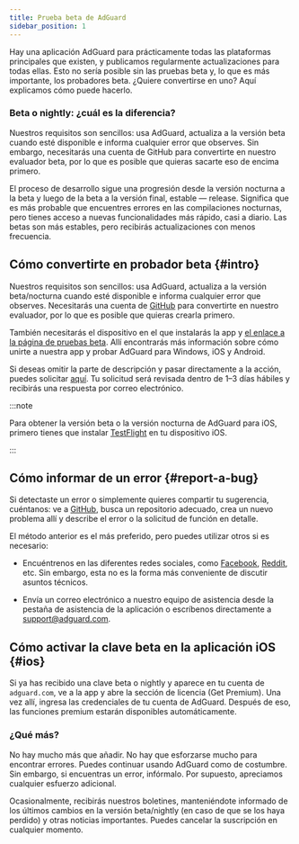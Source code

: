 ```yaml
---
title: Prueba beta de AdGuard
sidebar_position: 1
---
```


Hay una aplicación AdGuard para prácticamente todas las plataformas principales que existen, y publicamos regularmente actualizaciones para todas ellas. Esto no sería posible sin las pruebas beta y, lo que es más importante, los probadores beta. ¿Quiere convertirse en uno? Aquí explicamos cómo puede hacerlo.

### Beta o nightly: ¿cuál es la diferencia?

Nuestros requisitos son sencillos: usa AdGuard, actualiza a la versión beta cuando esté disponible e informa cualquier error que observes. Sin embargo, necesitarás una cuenta de GitHub [](https://github.com/) para convertirte en nuestro evaluador beta, por lo que es posible que quieras sacarte eso de encima primero.

El proceso de desarrollo sigue una progresión desde la versión nocturna a la beta y luego de la beta a la versión final, estable — release. Significa que es más probable que encuentres errores en las compilaciones nocturnas, pero tienes acceso a nuevas funcionalidades más rápido, casi a diario. Las betas son más estables, pero recibirás actualizaciones con menos frecuencia.

## Cómo convertirte en probador beta {#intro}

Nuestros requisitos son sencillos: usa AdGuard, actualiza a la versión beta/nocturna cuando esté disponible e informa cualquier error que observes. Necesitarás una cuenta de [ GitHub](https://github.com/) para convertirte en nuestro evaluador, por lo que es posible que quieras crearla primero.

También necesitarás el dispositivo en el que instalarás la app y [el enlace a la página de pruebas beta](https://adguard.com/beta.html). Allí encontrarás más información sobre cómo unirte a nuestra app y probar AdGuard para Windows, iOS y Android.

Si deseas omitir la parte de descripción y pasar directamente a la acción, puedes solicitar [aquí](https://surveys.adguard.com/beta_testing_program/form.html). Tu solicitud será revisada dentro de 1–3 días hábiles y recibirás una respuesta por correo electrónico.

:::note

Para obtener la versión beta o la versión nocturna de AdGuard para iOS, primero tienes que instalar [TestFlight](https://apps.apple.com/app/testflight/id899247664) en tu dispositivo iOS.

:::

## Cómo informar de un error {#report-a-bug}

Si detectaste un error o simplemente quieres compartir tu sugerencia, cuéntanos: ve a [GitHub](https://github.com/AdguardTeam/), busca un repositorio adecuado, crea un nuevo problema allí y describe el error o la solicitud de función en detalle.

El método anterior es el más preferido, pero puedes utilizar otros si es necesario:

- Encuéntrenos en las diferentes redes sociales, como [Facebook](https://www.facebook.com/AdguardEn/), [Reddit](https://www.reddit.com/r/Adguard/), etc. Sin embargo, esta no es la forma más conveniente de discutir asuntos técnicos.

- Envía un correo electrónico a nuestro equipo de asistencia desde la pestaña de asistencia de la aplicación o escríbenos directamente a [support@adguard.com](mailto:support@adguard.com).

## Cómo activar la clave beta en la aplicación iOS {#ios}

Si ya has recibido una clave beta o nightly y aparece en tu cuenta de `adguard.com`, ve a la app y abre la sección de licencia (Get Premium). Una vez allí, ingresa las credenciales de tu cuenta de AdGuard. Después de eso, las funciones premium estarán disponibles automáticamente.

### ¿Qué más?

No hay mucho más que añadir. No hay que esforzarse mucho para encontrar errores. Puedes continuar usando AdGuard como de costumbre. Sin embargo, si encuentras un error, infórmalo. Por supuesto, apreciamos cualquier esfuerzo adicional.

Ocasionalmente, recibirás nuestros boletines, manteniéndote informado de los últimos cambios en la versión beta/nightly (en caso de que se los haya perdido) y otras noticias importantes. Puedes cancelar la suscripción en cualquier momento.
